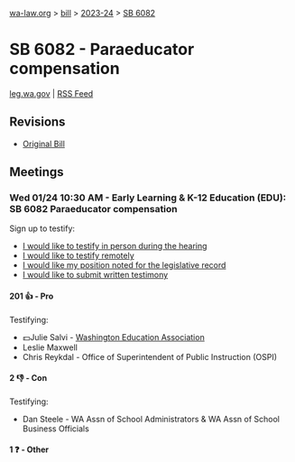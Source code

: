 [wa-law.org](/) > [bill](/bill/) > [2023-24](/bill/2023-24/) > [SB 6082](/bill/2023-24/sb/6082/)

# SB 6082 - Paraeducator compensation
[leg.wa.gov](https://app.leg.wa.gov/billsummary?BillNumber=6082&Year=2023&Initiative=false) | [RSS Feed](./rss.xml)

## Revisions
* [Original Bill](1/)

## Meetings
### Wed 01/24 10:30 AM - Early Learning & K-12 Education (EDU): SB 6082 Paraeducator compensation
Sign up to testify:
* [I would like to testify in person during the hearing](https://app.leg.wa.gov/csi/Testifier/Add?chamber=House&mId=31766&aId=157304&caId=23376&tId=1)
* [I would like to testify remotely](https://app.leg.wa.gov/csi/Testifier/Add?chamber=House&mId=31766&aId=157304&caId=23376&tId=2)
* [I would like my position noted for the legislative record](https://app.leg.wa.gov/csi/Testifier/Add?chamber=House&mId=31766&aId=157304&caId=23376&tId=3)
* [I would like to submit written testimony](https://app.leg.wa.gov/csi/Testifier/Add?chamber=House&mId=31766&aId=157304&caId=23376&tId=4)

#### 201 👍 - Pro
Testifying:
* 💵Julie Salvi - [Washington Education Association](/org/washington_education_association/)
* Leslie Maxwell
* Chris Reykdal - Office of Superintendent of Public Instruction (OSPI)

#### 2 👎 - Con
Testifying:
* Dan Steele - WA Assn of School Administrators & WA Assn of School Business Officials

#### 1 ❓ - Other
